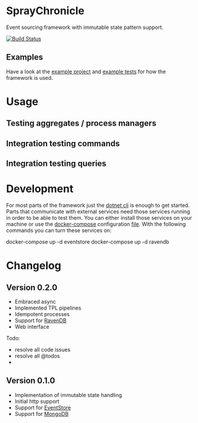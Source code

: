 SprayChronicle
==============

Event sourcing framework with immutable state pattern support.

[![Build Status](https://travis-ci.org/mhwk/spray-chronicle.svg?branch=master)](https://travis-ci.org/mhwk/spray-chronicle)

Examples
--------

Have a look at the [example project](src/SprayChronicle.Example) and [example tests](test/SprayChronicle.Example.Test) for how the framework is used.

Usage
=====

Testing aggregates / process managers
-------------------------------------


Integration testing commands
----------------------------


Integration testing queries
---------------------------


Development
===========

For most parts of the framework just the [dotnet cli](https://docs.microsoft.com/en-us/dotnet/core/tools) is enough to get started. Parts that communicate with external services need those services running in order to be able to test them. You can either install those services on your machine or use the [docker-compose](https://docs.docker.com/compose) configuration [file](docker-compose.yml). With the following commands you can turn these services on:

  docker-compose up -d eventstore
  docker-compose up -d ravendb

Changelog
=========

Version 0.2.0
-------------

 * Embraced async
 * Implemented TPL pipelines
 * Idempotent processes
 * Support for [RavenDB](https://www.ravendb.net)
 * Web interface

Todo:
 * resolve all code issues
 * resolve all @todos
 * 

Version 0.1.0
-------------

 * Implementation of immutable state handling
 * Initial http support
 * Support for [EventStore](https://www.geteventstore.com)
 * Support for [MongoDB](https://www.mongodb.com)
